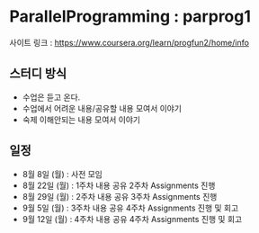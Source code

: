# ParallelProgramming : parprog1

사이트 링크 : https://www.coursera.org/learn/progfun2/home/info

## 스터디 방식

- 수업은 듣고 온다.
- 수업에서 어려운 내용/공유할 내용 모여서 이야기
- 숙제 이해안되는 내용 모여서 이야기

## 일정

 - 8월  8일 (월) : 사전 모임
 - 8월 22일 (월) : 1주차 내용 공유 2주차 Assignments 진행
 - 8월 29일 (월) : 2주차 내용 공유 3주차 Assignments 진행 
 - 9월  5일 (월) : 3주차 내용 공유 4주차 Assignments 진행 및 회고
 - 9월  12일 (월) : 4주차 내용 공유 4주차 Assignments 진행 및 회고
